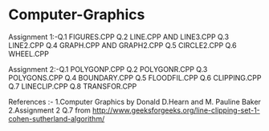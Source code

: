 # Computer-Graphics
Assignment 1:-Q.1 FIGURES.CPP
              Q.2 LINE.CPP AND LINE3.CPP
              Q.3 LINE2.CPP
              Q.4 GRAPH.CPP AND GRAPH2.CPP
              Q.5 CIRCLE2.CPP
              Q.6 WHEEL.CPP
              
Assignment 2:-Q.1 POLYGONP.CPP
              Q.2 POLYGONR.CPP
              Q.3 POLYGONS.CPP
              Q.4 BOUNDARY.CPP
              Q.5 FLOODFIL.CPP
              Q.6 CLIPPING.CPP
              Q.7 LINECLIP.CPP
              Q.8 TRANSFOR.CPP
              
References :-
1.Computer Graphics by Donald D.Hearn and M. Pauline Baker
2.Assignment 2 Q.7 from http://www.geeksforgeeks.org/line-clipping-set-1-cohen-sutherland-algorithm/
